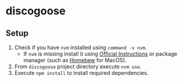 # discogoose

## Setup

1. Check if you have `nvm` installed using `command -v nvm`.
   * If `nvm` is missing install it using [Official Instructions](https://github.com/nvm-sh/nvm#installing-and-updating) or package manager (such as [Homebew](https://brew.sh/) for MacOS).
1. From `discogoose` project directory execute `nvm use`.
1. Execute `npm install` to install required dependencies.